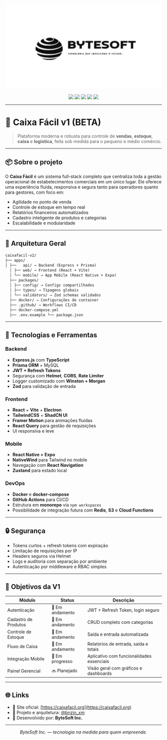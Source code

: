 <p align="center">
  <img src="./md_assets/bytesoft%20(light).png" alt="ByteSoft Logo" height=""/>
</p>

<p align="center">
  <img src="https://img.shields.io/badge/Version-v1.0.0-green"/>
  <img src="https://img.shields.io/badge/Author-ByteSoft_Inc.-blue"/>
  <img src="https://img.shields.io/badge/Website-https%3A%2F%2Fcaixafacil.org%2F-yellow"/>
  <img src="https://img.shields.io/badge/Director-%40bnzin_xm-red"/>
  <img src="https://img.shields.io/badge/Architecture-%40bnzin_xm-lightgreen"/>
</p>

---

# 🛒 Caixa Fácil v1 (BETA)

> Plataforma moderna e robusta para controle de **vendas**, **estoque**, **caixa** e **logística**, feita sob medida para o pequeno e médio comércio.

---

## 📦 Sobre o projeto

O **Caixa Fácil** é um sistema full-stack completo que centraliza toda a gestão operacional de estabelecimentos comerciais em um único lugar.
Ele oferece uma experiência fluida, responsiva e segura tanto para operadores quanto para gestores, com foco em:

- Agilidade no ponto de venda
- Controle de estoque em tempo real
- Relatórios financeiros automatizados
- Cadastro inteligente de produtos e categorias
- Escalabilidade e modularidade

---

## 🧱 Arquitetura Geral

```
caixafacil-v2/
├── apps/
│ ├──   api/ → Backend (Express + Prisma)
  │ ├── web/ → Frontend (React + Vite)
  │ └── mobile/ → App Mobile (React Native + Expo)
  ├── packages/
  │ ├── config/ → Configs compartilhados
  │ ├── types/ → Tipagens globais
  │ └── validators/ → Zod schemas validados
  ├── docker/ → Configurações de container
  ├── .github/ → Workflows CI/CD
  ├── docker-compose.yml
  ├── .env.example └── package.json

```


---

## 🧰 Tecnologias e Ferramentas

### Backend

- **Express.js** com **TypeScript**
- **Prisma ORM** + MySQL
- **JWT + Refresh Tokens**
- Segurança com **Helmet**, **CORS**, **Rate Limiter**
- Logger customizado com **Winston + Morgan**
- **Zod** para validação de entrada

### Frontend

- **React** + **Vite** + **Electron**
- **TailwindCSS** + **ShadCN UI**
- **Framer Motion** para animações fluidas
- **React Query** para gestão de requisições
- UI responsiva e leve

### Mobile

- **React Native + Expo**
- **NativeWind** para Tailwind no mobile
- Navegação com **React Navigation**
- **Zustand** para estado local

### DevOps

- **Docker** e **docker-compose**
- **GitHub Actions** para CI/CD
- Estrutura em **monorepo** via `npm workspaces`
- Possibilidade de integração futura com **Redis**, **S3** e **Cloud Functions**

---

## 🔒 Segurança

- Tokens curtos + refresh tokens com expiração
- Limitação de requisições por IP
- Headers seguros via Helmet
- Logs e auditoria com separação por ambiente
- Autenticação por middleware e RBAC simples

---

## 🚀 Objetivos da V1

| Módulo             | Status     | Descrição                                           |
|--------------------|------------|------------------------------------------------------|
| Autenticação       | 🔄 Em andamento  | JWT + Refresh Token, login seguro                   |
| Cadastro de Produtos | 🔄 Em andamento  | CRUD completo com categorias                        |
| Controle de Estoque| 🔄 Em andamento | Saída e entrada automatizada                      |
| Fluxo de Caixa     | 🔄 Em andamento | Relatórios de entrada, saída e totais            |
| Integração Mobile  | 🔄 Em progresso | Aplicativo com funcionalidades essenciais        |
| Painel Gerencial   | 🔜 Planejado | Visão geral com gráficos e dashboards              |

---

## 🌐 Links

- 🔗 Site oficial: [https://caixafacil.org](https://caixafacil.org)
- 🧠 Projeto e arquitetura: [@bnzin_xm](https://instagram.com/@bnzinxm)
- 🏢 Desenvolvido por: **ByteSoft Inc.**

---

<p align="center">
  <i>ByteSoft Inc. — tecnologia na medida para quem empreende.</i>
</p>
